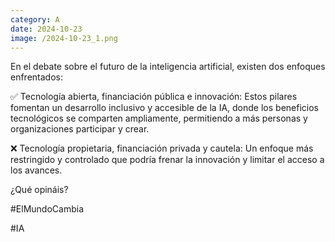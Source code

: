 ```yaml
--- 
category: A 
date: 2024-10-23 
image: /2024-10-23_1.png 
--- 
```


En el debate sobre el futuro de la inteligencia artificial, existen dos enfoques enfrentados:

✅ Tecnología abierta, financiación pública e innovación: Estos pilares fomentan un desarrollo inclusivo y accesible de la IA, donde los beneficios tecnológicos se comparten ampliamente, permitiendo a más personas y organizaciones participar y crear.

❌ Tecnología propietaria, financiación privada y cautela: Un enfoque más restringido y controlado que podría frenar la innovación y limitar el acceso a los avances.

¿Qué opináis?

#ElMundoCambia

#IA